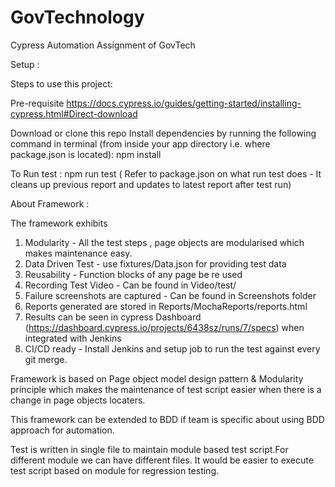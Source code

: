 # GovTechnology
Cypress Automation Assignment of GovTech

Setup :

Steps to use this project:

Pre-requisite 
https://docs.cypress.io/guides/getting-started/installing-cypress.html#Direct-download

Download or clone this repo
Install dependencies by running the following command in terminal (from inside your app directory i.e. where package.json is located): 
npm install

To Run test :
npm run test ( Refer to package.json on what run test does - It cleans up previous report and updates to latest report after test run)

About Framework :

The framework exhibits 
1. Modularity  - All the test steps , page objects are modularised which makes maintenance easy. 
2. Data Driven Test - use fixtures/Data.json for providing test data
3. Reusability - Function blocks of any page be re used
4. Recording Test Video - Can be found in Video/test/
5. Failure screenshots are captured - Can be found in Screenshots folder
6. Reports generated are stored in Reports/MochaReports/reports.html 
7. Results can be seen in cypress Dashboard (https://dashboard.cypress.io/projects/6438sz/runs/7/specs) when integrated with Jenkins
8. CI/CD ready - Install Jenkins and setup job to run the test against every git merge.


Framework is based on Page object model design pattern & Modularity principle which makes the maintenance of test script easier when there is a change in page objects locaters.

This framework can be extended to BDD if team is specific about using BDD approach for automation. 

Test is written in single file to maintain module based test script.For different module we can have different files. It would be easier to execute test script based on module for regression testing.




